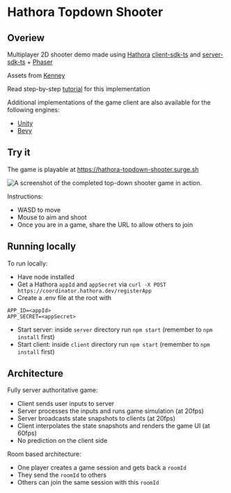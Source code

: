 # Hathora Topdown Shooter

## Overiew 

Multiplayer 2D shooter demo made using [Hathora](https://hathora.dev/) [client-sdk-ts](https://github.com/hathora/client-sdk-ts) and [server-sdk-ts](https://github.com/hathora/server-sdk-ts) + [Phaser](http://phaser.io/)

Assets from [Kenney](https://kenney.nl/assets/topdown-shooter)

Read step-by-step [tutorial](https://docs.hathora.dev/#/buildkit/tutorial_top_down_shooter) for this implementation

Additional implementations of the game client are also available for the following engines:
  - [Unity](https://github.com/hathora/topdown-shooter-unity-client)
  - [Bevy](https://github.com/hathora/topdown-shooter-bevy-client)

## Try it

The game is playable at https://hathora-topdown-shooter.surge.sh

![A screenshot of the completed top-down shooter game in action.](https://user-images.githubusercontent.com/5400947/192792673-3c6c5496-3c52-4d0d-87d6-b04f5ef59ea9.png)

Instructions:

  - WASD to move
  - Mouse to aim and shoot
  - Once you are in a game, share the URL to allow others to join

## Running locally 

To run locally:

- Have node installed
- Get a Hathora `appId` and `appSecret` via `curl -X POST https://coordinator.hathora.dev/registerApp`
- Create a .env file at the root with
```
APP_ID=<appId>
APP_SECRET=<appSecret>
```
- Start server: inside `server` directory run `npm start` (remember to `npm install` first)
- Start client: inside `client` directory run `npm start` (remember to `npm install` first)

## Architecture

Fully server authoritative game:
- Client sends user inputs to server
- Server processes the inputs and runs game simulation (at 20fps)
- Server broadcasts state snapshots to clients (at 20fps)
- Client interpolates the state snapshots and renders the game UI (at 60fps)
- No prediction on the client side

Room based architecture:
- One player creates a game session and gets back a `roomId`
- They send the `roomId` to others
- Others can join the same session with this `roomId`
